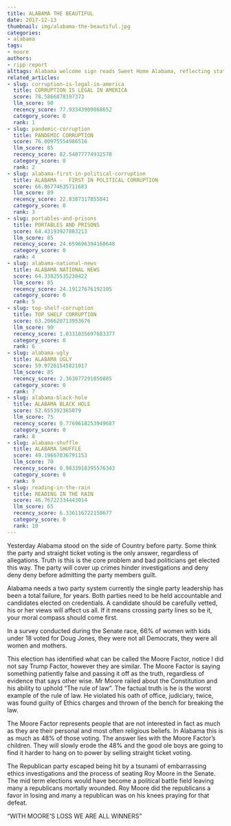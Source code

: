 ```yaml
---
title: ALABAMA THE BEAUTIFUL
date: 2017-12-13
thumbnail: img/alabama-the-beautiful.jpg
categories:
- alabama
tags:
- moore
authors:
- ripp-report
alttags: Alabama welcome sign reads Sweet Home Alabama, reflecting state politics needing a two-party system for accountability
related_articles:
- slug: corruption-is-legal-in-america
  title: CORRUPTION IS LEGAL IN AMERICA
  score: 78.5866878197373
  llm_score: 90
  recency_score: 77.93343909868652
  category_score: 0
  rank: 1
- slug: pandemic-corruption
  title: PANDEMIC CORRUPTION
  score: 76.00975554986516
  llm_score: 85
  recency_score: 82.54877774932578
  category_score: 0
  rank: 2
- slug: alabama-first-in-political-corruption
  title: ALABAMA -  FIRST IN POLITICAL CORRUPTION
  score: 66.86774635711683
  llm_score: 89
  recency_score: 22.8387317855841
  category_score: 0
  rank: 3
- slug: portables-and-prisons
  title: PORTABLES AND PRISONS
  score: 64.43193927883213
  llm_score: 85
  recency_score: 24.659696394160648
  category_score: 0
  rank: 4
- slug: alabama-national-news
  title: ALABAMA NATIONAL NEWS
  score: 64.33825535238422
  llm_score: 85
  recency_score: 24.19127676192105
  category_score: 0
  rank: 5
- slug: top-shelf-corruption
  title: TOP SHELF CORRUPTION
  score: 63.206620713953676
  llm_score: 90
  recency_score: 1.0331035697683377
  category_score: 0
  rank: 6
- slug: alabama-ugly
  title: ALABAMA UGLY
  score: 59.97261545821017
  llm_score: 85
  recency_score: 2.363077291050805
  category_score: 0
  rank: 7
- slug: alabama-black-hole
  title: ALABAMA BLACK HOLE
  score: 52.655392365079
  llm_score: 75
  recency_score: 0.7769618253949687
  category_score: 0
  rank: 8
- slug: alabama-shuffle
  title: ALABAMA SHUFFLE
  score: 49.19667836791153
  llm_score: 70
  recency_score: 0.9833918395576343
  category_score: 0
  rank: 9
- slug: reading-in-the-rain
  title: READING IN THE RAIN
  score: 46.76722334443014
  llm_score: 65
  recency_score: 6.336116722150677
  category_score: 0
  rank: 10
---
```

Yesterday Alabama stood on the side of Country before party. Some think the party and straight ticket voting is the only answer, regardless of allegations. Truth is this is the core problem and bad politicians get elected this way. The party will cover up crimes hinder investigations and deny deny deny before admitting the party members guilt.

Alabama needs a two party system currently the single party leadership has been a total failure, for years. Both parties need to be held accountable and candidates elected on credentials. A candidate should be carefully vetted, his or her views will affect us all. If it means crossing party lines so be it, your moral compass should come first.

In a survey conducted during the Senate race, 66% of women with kids under 18 voted for Doug Jones, they were not all Democrats, they were all women and mothers.

This election has identified what can be called the Moore Factor, notice I did not say Trump Factor, however they are similar. The Moore Factor is saying something patiently false and passing it off as the truth, regardless of evidence that says other wise. Mr Moore railed about the Constitution and his ability to uphold “The rule of law”. The factual truth is he is the worst example of the rule of law. He violated his oath of office, judiciary, twice, was found guilty of Ethics charges and thrown of the bench for breaking the law.

The Moore Factor represents people that are not interested in fact as much as they are their personal and most often religious beliefs. In Alabama this is as much as 48% of those voting. The answer lies with the Moore Factor’s children. They will slowly erode the 48% and the good ole boys are going to find it harder to hang on to power by selling straight ticket voting.

The Republican party escaped being hit by a tsunami of embarrassing ethics investigations and the process of seating Roy Moore in the Senate. The mid term elections would have become a political battle field leaving many a republicans mortally wounded. Roy Moore did the republicans a favor in losing and many a republican was on his knees praying for that defeat.

“WITH MOORE’S LOSS WE ARE ALL WINNERS”
